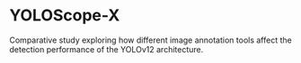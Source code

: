 # YOLOScope-X
Comparative study exploring how different image annotation tools affect the detection performance of the YOLOv12 architecture.

